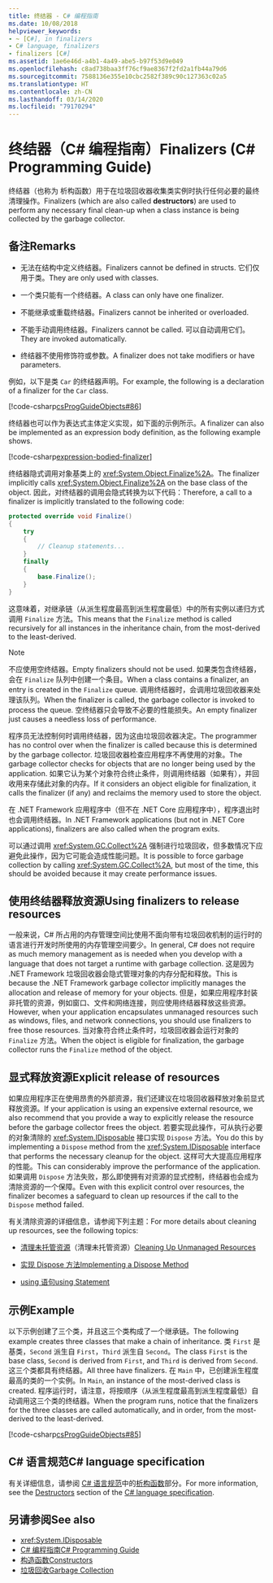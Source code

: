 ```yaml
---
title: 终结器 - C# 编程指南
ms.date: 10/08/2018
helpviewer_keywords:
- ~ [C#], in finalizers
- C# language, finalizers
- finalizers [C#]
ms.assetid: 1ae6e46d-a4b1-4a49-abe5-b97f53d9e049
ms.openlocfilehash: c8ad738baa3ff76cf9ae8367f2fd2a1fb44a79d6
ms.sourcegitcommit: 7588136e355e10cbc2582f389c90c127363c02a5
ms.translationtype: HT
ms.contentlocale: zh-CN
ms.lasthandoff: 03/14/2020
ms.locfileid: "79170294"
---
```

# <a name="finalizers-c-programming-guide"></a><span data-ttu-id="ea094-102">终结器（C# 编程指南）</span><span class="sxs-lookup"><span data-stu-id="ea094-102">Finalizers (C# Programming Guide)</span></span>
<span data-ttu-id="ea094-103">终结器（也称为  析构函数）用于在垃圾回收器收集类实例时执行任何必要的最终清理操作。</span><span class="sxs-lookup"><span data-stu-id="ea094-103">Finalizers (which are also called **destructors**) are used to perform any necessary final clean-up when a class instance is being collected by the garbage collector.</span></span>  
  
## <a name="remarks"></a><span data-ttu-id="ea094-104">备注</span><span class="sxs-lookup"><span data-stu-id="ea094-104">Remarks</span></span>  
  
- <span data-ttu-id="ea094-105">无法在结构中定义终结器。</span><span class="sxs-lookup"><span data-stu-id="ea094-105">Finalizers cannot be defined in structs.</span></span> <span data-ttu-id="ea094-106">它们仅用于类。</span><span class="sxs-lookup"><span data-stu-id="ea094-106">They are only used with classes.</span></span>  
  
- <span data-ttu-id="ea094-107">一个类只能有一个终结器。</span><span class="sxs-lookup"><span data-stu-id="ea094-107">A class can only have one finalizer.</span></span>  
  
- <span data-ttu-id="ea094-108">不能继承或重载终结器。</span><span class="sxs-lookup"><span data-stu-id="ea094-108">Finalizers cannot be inherited or overloaded.</span></span>  
  
- <span data-ttu-id="ea094-109">不能手动调用终结器。</span><span class="sxs-lookup"><span data-stu-id="ea094-109">Finalizers cannot be called.</span></span> <span data-ttu-id="ea094-110">可以自动调用它们。</span><span class="sxs-lookup"><span data-stu-id="ea094-110">They are invoked automatically.</span></span>  
  
- <span data-ttu-id="ea094-111">终结器不使用修饰符或参数。</span><span class="sxs-lookup"><span data-stu-id="ea094-111">A finalizer does not take modifiers or have parameters.</span></span>  
  
 <span data-ttu-id="ea094-112">例如，以下是类 `Car` 的终结器声明。</span><span class="sxs-lookup"><span data-stu-id="ea094-112">For example, the following is a declaration of a finalizer for the `Car` class.</span></span>
  
 [!code-csharp[csProgGuideObjects#86](~/samples/snippets/csharp/VS_Snippets_VBCSharp/csProgGuideObjects/CS/Objects.cs#86)]  

<span data-ttu-id="ea094-113">终结器也可以作为表达式主体定义实现，如下面的示例所示。</span><span class="sxs-lookup"><span data-stu-id="ea094-113">A finalizer can also be implemented as an expression body definition, as the following example shows.</span></span>

[!code-csharp[expression-bodied-finalizer](../../../../samples/snippets/csharp/programming-guide/classes-and-structs/expr-bodied-destructor.cs#1)]  
  
 <span data-ttu-id="ea094-114">终结器隐式调用对象基类上的 <xref:System.Object.Finalize%2A>。</span><span class="sxs-lookup"><span data-stu-id="ea094-114">The finalizer implicitly calls <xref:System.Object.Finalize%2A> on the base class of the object.</span></span> <span data-ttu-id="ea094-115">因此，对终结器的调用会隐式转换为以下代码：</span><span class="sxs-lookup"><span data-stu-id="ea094-115">Therefore, a call to a finalizer is implicitly translated to the following code:</span></span>  
  
```csharp  
protected override void Finalize()  
{  
    try  
    {  
        // Cleanup statements...  
    }  
    finally  
    {  
        base.Finalize();  
    }  
}  
```  
  
 <span data-ttu-id="ea094-116">这意味着，对继承链（从派生程度最高到派生程度最低）中的所有实例以递归方式调用 `Finalize` 方法。</span><span class="sxs-lookup"><span data-stu-id="ea094-116">This means that the `Finalize` method is called recursively for all instances in the inheritance chain, from the most-derived to the least-derived.</span></span>  
  
> [!NOTE]
> <span data-ttu-id="ea094-117">不应使用空终结器。</span><span class="sxs-lookup"><span data-stu-id="ea094-117">Empty finalizers should not be used.</span></span> <span data-ttu-id="ea094-118">如果类包含终结器，会在 `Finalize` 队列中创建一个条目。</span><span class="sxs-lookup"><span data-stu-id="ea094-118">When a class contains a finalizer, an entry is created in the `Finalize` queue.</span></span> <span data-ttu-id="ea094-119">调用终结器时，会调用垃圾回收器来处理该队列。</span><span class="sxs-lookup"><span data-stu-id="ea094-119">When the finalizer is called, the garbage collector is invoked to process the queue.</span></span> <span data-ttu-id="ea094-120">空终结器只会导致不必要的性能损失。</span><span class="sxs-lookup"><span data-stu-id="ea094-120">An empty finalizer just causes a needless loss of performance.</span></span>  
  
 <span data-ttu-id="ea094-121">程序员无法控制何时调用终结器，因为这由垃圾回收器决定。</span><span class="sxs-lookup"><span data-stu-id="ea094-121">The programmer has no control over when the finalizer is called because this is determined by the garbage collector.</span></span> <span data-ttu-id="ea094-122">垃圾回收器检查应用程序不再使用的对象。</span><span class="sxs-lookup"><span data-stu-id="ea094-122">The garbage collector checks for objects that are no longer being used by the application.</span></span> <span data-ttu-id="ea094-123">如果它认为某个对象符合终止条件，则调用终结器（如果有），并回收用来存储此对象的内存。</span><span class="sxs-lookup"><span data-stu-id="ea094-123">If it considers an object eligible for finalization, it calls the finalizer (if any) and reclaims the memory used to store the object.</span></span>

 <span data-ttu-id="ea094-124">在 .NET Framework 应用程序中（但不在 .NET Core 应用程序中），程序退出时也会调用终结器。</span><span class="sxs-lookup"><span data-stu-id="ea094-124">In .NET Framework applications (but not in .NET Core applications), finalizers are also called when the program exits.</span></span>
  
 <span data-ttu-id="ea094-125">可以通过调用 <xref:System.GC.Collect%2A> 强制进行垃圾回收，但多数情况下应避免此操作，因为它可能会造成性能问题。</span><span class="sxs-lookup"><span data-stu-id="ea094-125">It is possible to force garbage collection by calling <xref:System.GC.Collect%2A>, but most of the time, this should be avoided because it may create performance issues.</span></span>  
  
## <a name="using-finalizers-to-release-resources"></a><span data-ttu-id="ea094-126">使用终结器释放资源</span><span class="sxs-lookup"><span data-stu-id="ea094-126">Using finalizers to release resources</span></span>  
 <span data-ttu-id="ea094-127">一般来说，C# 所占用的内存管理空间比使用不面向带有垃圾回收机制的运行时的语言进行开发时所使用的内存管理空间要少。</span><span class="sxs-lookup"><span data-stu-id="ea094-127">In general, C# does not require as much memory management as is needed when you develop with a language that does not target a runtime with garbage collection.</span></span> <span data-ttu-id="ea094-128">这是因为 .NET Framework 垃圾回收器会隐式管理对象的内存分配和释放。</span><span class="sxs-lookup"><span data-stu-id="ea094-128">This is because the .NET Framework garbage collector implicitly manages the allocation and release of memory for your objects.</span></span> <span data-ttu-id="ea094-129">但是，如果应用程序封装非托管的资源，例如窗口、文件和网络连接，则应使用终结器释放这些资源。</span><span class="sxs-lookup"><span data-stu-id="ea094-129">However, when your application encapsulates unmanaged resources such as windows, files, and network connections, you should use finalizers to free those resources.</span></span> <span data-ttu-id="ea094-130">当对象符合终止条件时，垃圾回收器会运行对象的 `Finalize` 方法。</span><span class="sxs-lookup"><span data-stu-id="ea094-130">When the object is eligible for finalization, the garbage collector runs the `Finalize` method of the object.</span></span>  
  
## <a name="explicit-release-of-resources"></a><span data-ttu-id="ea094-131">显式释放资源</span><span class="sxs-lookup"><span data-stu-id="ea094-131">Explicit release of resources</span></span>  
 <span data-ttu-id="ea094-132">如果应用程序正在使用昂贵的外部资源，我们还建议在垃圾回收器释放对象前显式释放资源。</span><span class="sxs-lookup"><span data-stu-id="ea094-132">If your application is using an expensive external resource, we also recommend that you provide a way to explicitly release the resource before the garbage collector frees the object.</span></span> <span data-ttu-id="ea094-133">若要实现此操作，可从执行必要的对象清除的 <xref:System.IDisposable> 接口实现 `Dispose` 方法。</span><span class="sxs-lookup"><span data-stu-id="ea094-133">You do this by implementing a `Dispose` method from the <xref:System.IDisposable> interface that performs the necessary cleanup for the object.</span></span> <span data-ttu-id="ea094-134">这样可大大提高应用程序的性能。</span><span class="sxs-lookup"><span data-stu-id="ea094-134">This can considerably improve the performance of the application.</span></span> <span data-ttu-id="ea094-135">如果调用 `Dispose` 方法失败，那么即使拥有对资源的显式控制，终结器也会成为清除资源的一个保障。</span><span class="sxs-lookup"><span data-stu-id="ea094-135">Even with this explicit control over resources, the finalizer becomes a safeguard to clean up resources if the call to the `Dispose` method failed.</span></span>  
  
 <span data-ttu-id="ea094-136">有关清除资源的详细信息，请参阅下列主题：</span><span class="sxs-lookup"><span data-stu-id="ea094-136">For more details about cleaning up resources, see the following topics:</span></span>  
  
- <span data-ttu-id="ea094-137">[清理未托管资源](../../../standard/garbage-collection/unmanaged.md)（清理未托管资源）</span><span class="sxs-lookup"><span data-stu-id="ea094-137">[Cleaning Up Unmanaged Resources](../../../standard/garbage-collection/unmanaged.md)</span></span>  
  
- [<span data-ttu-id="ea094-138">实现 Dispose 方法</span><span class="sxs-lookup"><span data-stu-id="ea094-138">Implementing a Dispose Method</span></span>](../../../standard/garbage-collection/implementing-dispose.md)  
  
- [<span data-ttu-id="ea094-139">using 语句</span><span class="sxs-lookup"><span data-stu-id="ea094-139">using Statement</span></span>](../../language-reference/keywords/using-statement.md)  
  
## <a name="example"></a><span data-ttu-id="ea094-140">示例</span><span class="sxs-lookup"><span data-stu-id="ea094-140">Example</span></span>  
 <span data-ttu-id="ea094-141">以下示例创建了三个类，并且这三个类构成了一个继承链。</span><span class="sxs-lookup"><span data-stu-id="ea094-141">The following example creates three classes that make a chain of inheritance.</span></span> <span data-ttu-id="ea094-142">类 `First` 是基类，`Second` 派生自 `First`，`Third` 派生自 `Second`。</span><span class="sxs-lookup"><span data-stu-id="ea094-142">The class `First` is the base class, `Second` is derived from `First`, and `Third` is derived from `Second`.</span></span> <span data-ttu-id="ea094-143">这三个类都具有终结器。</span><span class="sxs-lookup"><span data-stu-id="ea094-143">All three have finalizers.</span></span> <span data-ttu-id="ea094-144">在 `Main` 中，已创建派生程度最高的类的一个实例。</span><span class="sxs-lookup"><span data-stu-id="ea094-144">In `Main`, an instance of the most-derived class is created.</span></span> <span data-ttu-id="ea094-145">程序运行时，请注意，将按顺序（从派生程度最高到派生程度最低）自动调用这三个类的终结器。</span><span class="sxs-lookup"><span data-stu-id="ea094-145">When the program runs, notice that the finalizers for the three classes are called automatically, and in order, from the most-derived to the least-derived.</span></span>  
  
 [!code-csharp[csProgGuideObjects#85](~/samples/snippets/csharp/VS_Snippets_VBCSharp/csProgGuideObjects/CS/Objects.cs#85)]  
  
## <a name="c-language-specification"></a><span data-ttu-id="ea094-146">C# 语言规范</span><span class="sxs-lookup"><span data-stu-id="ea094-146">C# language specification</span></span>  

<span data-ttu-id="ea094-147">有关详细信息，请参阅 [C# 语言规范](/dotnet/csharp/language-reference/language-specification/introduction)中的[析构函数](~/_csharplang/spec/classes.md#destructors)部分。</span><span class="sxs-lookup"><span data-stu-id="ea094-147">For more information, see the [Destructors](~/_csharplang/spec/classes.md#destructors) section of the [C# language specification](/dotnet/csharp/language-reference/language-specification/introduction).</span></span>
  
## <a name="see-also"></a><span data-ttu-id="ea094-148">另请参阅</span><span class="sxs-lookup"><span data-stu-id="ea094-148">See also</span></span>

- <xref:System.IDisposable>
- [<span data-ttu-id="ea094-149">C# 编程指南</span><span class="sxs-lookup"><span data-stu-id="ea094-149">C# Programming Guide</span></span>](../index.md)
- [<span data-ttu-id="ea094-150">构造函数</span><span class="sxs-lookup"><span data-stu-id="ea094-150">Constructors</span></span>](./constructors.md)
- [<span data-ttu-id="ea094-151">垃圾回收</span><span class="sxs-lookup"><span data-stu-id="ea094-151">Garbage Collection</span></span>](../../../standard/garbage-collection/index.md)
